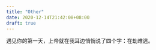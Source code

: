 ```yaml
---
title: "Other"
date: 2020-12-14T21:42:08+08:00
draft: true
---
```


遇见你的第一天，上帝就在我耳边悄悄说了四个字：在劫难逃。